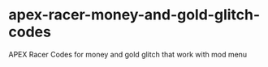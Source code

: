 # apex-racer-money-and-gold-glitch-codes
APEX Racer Codes for money and gold glitch that work with mod menu
